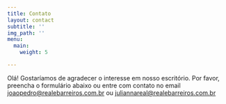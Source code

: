 ```yaml
---
title: Contato
layout: contact
subtitle: ''
img_path: ''
menu:
  main:
    weight: 5

---
```

Olá! Gostaríamos de agradecer o interesse em nosso escritório. Por favor, preencha o formulário abaixo ou entre com contato no email joaopedro@realebarreiros.com.br ou juliannareal@realebarreiros.com.br